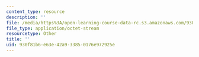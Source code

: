 ```yaml
---
content_type: resource
description: ''
file: /media/https%3A/open-learning-course-data-rc.s3.amazonaws.com/930f81b6e63e42a933850176e972925e_TNG_data.xls
file_type: application/octet-stream
resourcetype: Other
title: ''
uid: 930f81b6-e63e-42a9-3385-0176e972925e
---
```

